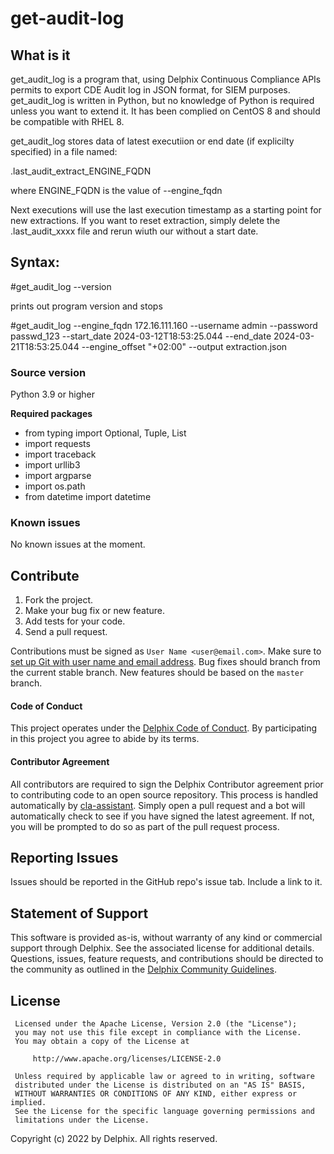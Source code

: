 # get-audit-log

## What is it

get_audit_log is a program that, using Delphix Continuous Compliance APIs permits to export CDE Audit log in JSON format, for SIEM purposes.
get_audit_log is written in Python, but no knowledge of Python is required unless you want to extend it.
It has been complied on CentOS 8 and should be compatible with RHEL 8.


get_audit_log stores data of latest executiion or end date (if explicilty specified) in a file named:

.last_audit_extract_ENGINE_FQDN

where ENGINE_FQDN is the value of --engine_fqdn

Next executions will use the last execution timestamp as a starting point for new extractions. If you want to reset extraction, simply delete the .last_audit_xxxx file and rerun wiuth our without a start date. 


## Syntax:

#get_audit_log --version

prints out program version and stops


#get_audit_log --engine_fqdn 172.16.111.160 --username admin --password passwd_123  --start_date 2024-03-12T18:53:25.044 --end_date 2024-03-21T18:53:25.044 --engine_offset "+02:00" --output extraction.json




### Source version

Python 3.9 or higher

**Required packages**
- from typing import Optional, Tuple, List
- import requests
- import traceback
- import urllib3
- import argparse
- import os.path
- from datetime import datetime



### Known issues

No known issues at the moment.


## <a id="contribute"></a>Contribute

1.  Fork the project.
2.  Make your bug fix or new feature.
3.  Add tests for your code.
4.  Send a pull request.

Contributions must be signed as `User Name <user@email.com>`. Make sure to [set up Git with user name and email address](https://git-scm.com/book/en/v2/Getting-Started-First-Time-Git-Setup). Bug fixes should branch from the current stable branch. New features should be based on the `master` branch.

#### <a id="code-of-conduct"></a>Code of Conduct

This project operates under the [Delphix Code of Conduct](https://delphix.github.io/code-of-conduct.html). By participating in this project you agree to abide by its terms.

#### <a id="contributor-agreement"></a>Contributor Agreement

All contributors are required to sign the Delphix Contributor agreement prior to contributing code to an open source repository. This process is handled automatically by [cla-assistant](https://cla-assistant.io/). Simply open a pull request and a bot will automatically check to see if you have signed the latest agreement. If not, you will be prompted to do so as part of the pull request process.


## <a id="reporting_issues"></a>Reporting Issues

Issues should be reported in the GitHub repo's issue tab. Include a link to it.

## <a id="statement-of-support"></a>Statement of Support

This software is provided as-is, without warranty of any kind or commercial support through Delphix. See the associated license for additional details. Questions, issues, feature requests, and contributions should be directed to the community as outlined in the [Delphix Community Guidelines](https://delphix.github.io/community-guidelines.html).


## <a id="license"></a>License
```
 Licensed under the Apache License, Version 2.0 (the "License");
 you may not use this file except in compliance with the License.
 You may obtain a copy of the License at

     http://www.apache.org/licenses/LICENSE-2.0

 Unless required by applicable law or agreed to in writing, software
 distributed under the License is distributed on an "AS IS" BASIS,
 WITHOUT WARRANTIES OR CONDITIONS OF ANY KIND, either express or implied.
 See the License for the specific language governing permissions and
 limitations under the License.
```
Copyright (c) 2022 by Delphix. All rights reserved.
